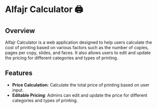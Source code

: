 # Alfajr Calculator 🖨️ 
## Overview
Alfajr Calculator is a web application designed to help users calculate the cost of printing based on various factors such as the number of copies, pages per copy, slides, and faces. It also allows users to edit and update the pricing for different categories and types of printing.

## Features
- **Price Calculation**: Calculate the total price of printing based on user input.
- **Editable Pricing**: Admins can edit and update the price for different categories and types of printing.

